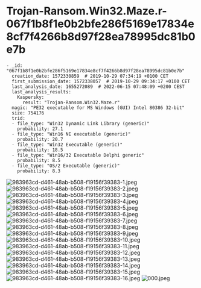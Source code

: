 # Trojan-Ransom.Win32.Maze.r-067f1b8f1e0b2bfe286f5169e17834e8cf7f4266b8d97f28ea78995dc81b0e7b

```
- _id: "067f1b8f1e0b2bfe286f5169e17834e8cf7f4266b8d97f28ea78995dc81b0e7b"
  creation_date: 1572330859  # 2019-10-29 07:34:19 +0100 CET
  first_submission_date: 1572338057  # 2019-10-29 09:34:17 +0100 CET
  last_analysis_date: 1655272089  # 2022-06-15 07:48:09 +0200 CEST
  last_analysis_results: 
    Kaspersky: 
      result: "Trojan-Ransom.Win32.Maze.r"
  magic: "PE32 executable for MS Windows (GUI) Intel 80386 32-bit"
  size: 754176
  trid: 
  - file_type: "Win32 Dynamic Link Library (generic)"
    probability: 27.1
  - file_type: "Win16 NE executable (generic)"
    probability: 20.7
  - file_type: "Win32 Executable (generic)"
    probability: 18.5
  - file_type: "Win16/32 Executable Delphi generic"
    probability: 8.5
  - file_type: "OS/2 Executable (generic)"
    probability: 8.3
```
![983963cd-d461-48ab-b508-f19156f39383-1.jpeg](983963cd-d461-48ab-b508-f19156f39383-1.jpeg)
![983963cd-d461-48ab-b508-f19156f39383-2.jpeg](983963cd-d461-48ab-b508-f19156f39383-2.jpeg)
![983963cd-d461-48ab-b508-f19156f39383-3.jpeg](983963cd-d461-48ab-b508-f19156f39383-3.jpeg)
![983963cd-d461-48ab-b508-f19156f39383-4.jpeg](983963cd-d461-48ab-b508-f19156f39383-4.jpeg)
![983963cd-d461-48ab-b508-f19156f39383-5.jpeg](983963cd-d461-48ab-b508-f19156f39383-5.jpeg)
![983963cd-d461-48ab-b508-f19156f39383-6.jpeg](983963cd-d461-48ab-b508-f19156f39383-6.jpeg)
![983963cd-d461-48ab-b508-f19156f39383-7.jpeg](983963cd-d461-48ab-b508-f19156f39383-7.jpeg)
![983963cd-d461-48ab-b508-f19156f39383-8.jpeg](983963cd-d461-48ab-b508-f19156f39383-8.jpeg)
![983963cd-d461-48ab-b508-f19156f39383-9.jpeg](983963cd-d461-48ab-b508-f19156f39383-9.jpeg)
![983963cd-d461-48ab-b508-f19156f39383-10.jpeg](983963cd-d461-48ab-b508-f19156f39383-10.jpeg)
![983963cd-d461-48ab-b508-f19156f39383-11.jpeg](983963cd-d461-48ab-b508-f19156f39383-11.jpeg)
![983963cd-d461-48ab-b508-f19156f39383-12.jpeg](983963cd-d461-48ab-b508-f19156f39383-12.jpeg)
![983963cd-d461-48ab-b508-f19156f39383-13.jpeg](983963cd-d461-48ab-b508-f19156f39383-13.jpeg)
![983963cd-d461-48ab-b508-f19156f39383-14.jpeg](983963cd-d461-48ab-b508-f19156f39383-14.jpeg)
![983963cd-d461-48ab-b508-f19156f39383-15.jpeg](983963cd-d461-48ab-b508-f19156f39383-15.jpeg)
![983963cd-d461-48ab-b508-f19156f39383-16.jpeg](983963cd-d461-48ab-b508-f19156f39383-16.jpeg)
![000.jpeg](000.jpeg)
